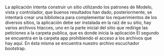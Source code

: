 La aplicación intenta construir un sitio utilizando los patrones de Modelo, vista y controlador, que buenos resultados han dado, posteriormente, se intentará crear una biblioteca para complementar los requerimientos de los diversos sitios, la aplicación debe ser instalada en la raíz de su sitio, hay varios archivos htacces, uno en la parte inicial del sitio que redirige las peticiones a la carpeta publica, que es donde inicia la aplicación
El segundo se encuentra en la carpeta app prohibiendo el acceso a los archivos que hay aquí.
En ésta misma se encuentra nuestro archivo escuchador bootstrap.
